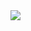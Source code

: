  <img src="https://img.shields.io/badge/JS-F7DF1E?style=for-the-badge&logo=JavaScript&logoColor=white"/>

